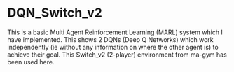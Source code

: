 # DQN_Switch_v2
This is a basic Multi Agent Reinforcement Learning (MARL) system which I have implemented.
 This shows 2 DQNs (Deep Q Networks) which work independently (ie without any information on where the other agent is) to achieve their goal.
 This Switch_v2 (2-player) environment from ma-gym has been used here.
 
